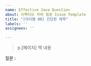 ```yaml
---
name: Effective Java Question
about: 이펙티브 자바 질문 Issue Template
title: "[아이템 00] 간단한 제목"
labels: ''
assignees: ''

---
```


> p.[페이지] 책 내용

질문 :
